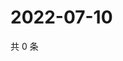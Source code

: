 # 2022-07-10

共 0 条

<!-- BEGIN WEIBO -->
<!-- 最后更新时间 Sun Jul 10 2022 02:18:23 GMT+0800 (China Standard Time) -->

<!-- END WEIBO -->
